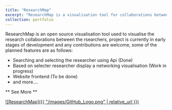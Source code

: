 ```yaml
---
title: "ResearchMap"
excerpt: "ResearchMap is a visualisation tool for collaborations between researchers<br/><img src='/images'>"
collection: portfolio
---
```


ResearchMap is an open source visualisation tool used to visualise the research collaborations between the rsearchers, project is currently in early stages of development and any contributions are welcome, some of the planned features are as follows:

- Searching and selecting the researcher using Api (Done)
- Based on selecter researcher display a networking visualisation (Work in progress)
- Website frontend (To be done)
- and more....
  
** See More **

[![ResearchMap]({{ "/images/GitHub_Logo.png" | relative_url }})](https://github.com/DonKamilo00/ResearchMap)


